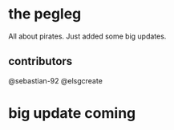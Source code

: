 # the pegleg
All about pirates.
Just added some big updates. 
## contributors
@sebastian-92
@elsgcreate
# big update coming

